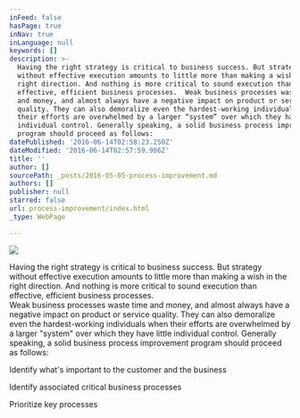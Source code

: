 ```yaml
---
inFeed: false
hasPage: true
inNav: true
inLanguage: null
keywords: []
description: >-
  Having the right strategy is critical to business success. But strategy
  without effective execution amounts to little more than making a wish in the
  right direction. And nothing is more critical to sound execution than
  effective, efficient business processes.  Weak business processes waste time
  and money, and almost always have a negative impact on product or service
  quality. They can also demoralize even the hardest-working individuals when
  their efforts are overwhelmed by a larger “system” over which they have little
  individual control. Generally speaking, a solid business process improvement
  program should proceed as follows: 
datePublished: '2016-06-14T02:58:23.250Z'
dateModified: '2016-06-14T02:57:59.906Z'
title: ''
author: []
sourcePath: _posts/2016-05-05-process-improvement.md
authors: []
publisher: null
starred: false
url: process-improvement/index.html
_type: WebPage

---
```

![](https://the-grid-user-content.s3-us-west-2.amazonaws.com/ce76b817-b1e7-46fb-b8e1-127e71ca06e2.jpg)

Having the right strategy is critical to business success. But strategy without effective execution amounts to little more than making a wish in the right direction. And nothing is more critical to sound execution than effective, efficient business processes.   
Weak business processes waste time and money, and almost always have a negative impact on product or service quality. They can also demoralize even the hardest-working individuals when their efforts are overwhelmed by a larger "system" over which they have little individual control. Generally speaking, a solid business process improvement program should proceed as follows: 

Identify what's important to the customer and the business

Identify associated critical business processes 

Prioritize key processes